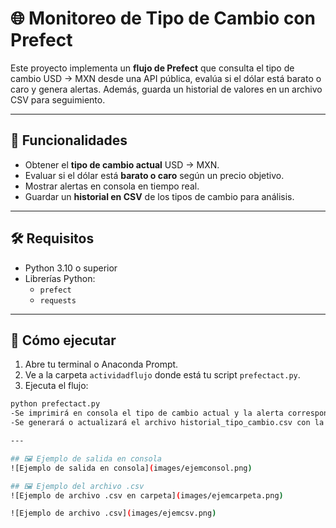 # 🌐 Monitoreo de Tipo de Cambio con Prefect

Este proyecto implementa un **flujo de Prefect** que consulta el tipo de cambio USD → MXN desde una API pública, evalúa si el dólar está barato o caro y genera alertas. Además, guarda un historial de valores en un archivo CSV para seguimiento.

---

## 📌 Funcionalidades

- Obtener el **tipo de cambio actual** USD → MXN.  
- Evaluar si el dólar está **barato o caro** según un precio objetivo.  
- Mostrar alertas en consola en tiempo real.  
- Guardar un **historial en CSV** de los tipos de cambio para análisis.  

---

## 🛠 Requisitos

- Python 3.10 o superior  
- Librerías Python:
  - `prefect`
  - `requests`

---

## 🚀 Cómo ejecutar

1. Abre tu terminal o Anaconda Prompt.  
2. Ve a la carpeta `actividadflujo` donde está tu script `prefectact.py`.  
3. Ejecuta el flujo:

```bash
python prefectact.py
-Se imprimirá en consola el tipo de cambio actual y la alerta correspondiente.
-Se generará o actualizará el archivo historial_tipo_cambio.csv con la fecha, hora y valor del dólar.

---

## 🖼 Ejemplo de salida en consola
![Ejemplo de salida en consola](images/ejemconsol.png)

## 🖼 Ejemplo del archivo .csv
![Ejemplo de archivo .csv en carpeta](images/ejemcarpeta.png)

![Ejemplo de archivo .csv](images/ejemcsv.png)
